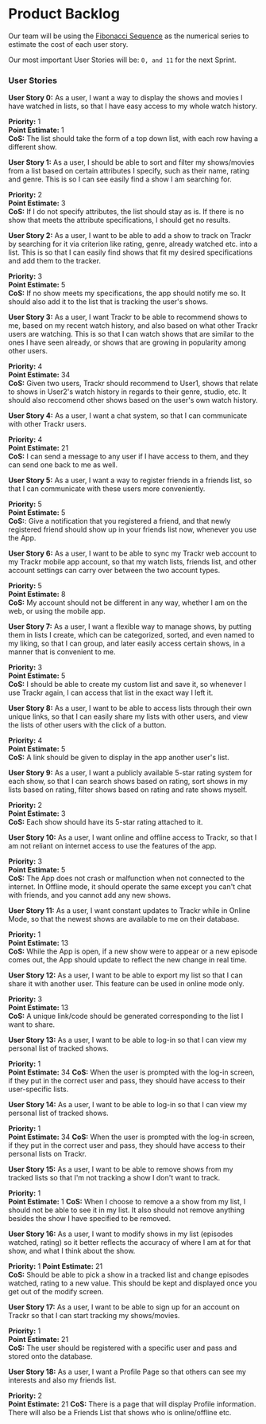 # Product Backlog

Our team will be using the [Fibonacci Sequence](http://mathworld.wolfram.com/FibonacciNumber.html) as the numerical series to estimate the cost of each user story.

Our most important User Stories will be: `0, and 11` for the next Sprint.

### User Stories
**User Story 0:** As a user, I want a way to display the shows and movies I have watched in lists, so that I have easy access to my whole watch history.

**Priority:** 1  
**Point Estimate:** 1  
**CoS:** The list should take the form of a top down list, with each row having a different show.

**User Story 1:** As a user, I should be able to sort and filter my shows/movies from a list based on certain attributes I specify, such as their name, rating and genre. This is so I can see easily find a show I am searching for.

**Priority:** 2  
**Point Estimate:** 3  
**CoS:** If I do not specify attributes, the list should stay as is. If there is no show that meets the attribute specifications, I should get no results.

**User Story 2:** As a user, I want to be able to add a show to track on Trackr by searching for it via criterion like rating, genre, already watched etc. into a list. This is so that I can easily find shows that fit my desired specifications and add them to the tracker.

**Priority:** 3  
**Point Estimate:** 5  
**CoS:** If no show meets my specifications, the app should notify me so. It should also add it to the list that is tracking the user's shows.

**User Story 3:** As a user, I want Trackr to be able to recommend shows to me, based on my recent watch history, and also based on what other Trackr users are watching. This is so that I can watch shows that are similar to the ones I have seen already, or shows that are growing in popularity among other users.

**Priority:** 4  
**Point Estimate:** 34  
**CoS:** Given two users, Trackr should recommend to User1, shows that relate to shows in User2's watch history in regards to their genre, studio, etc. It should also reccomend other shows based on the user's own watch history.

**User Story 4:** As a user, I want a chat system, so that I can communicate with other Trackr users.

**Priority:** 4  
**Point Estimate:** 21  
**CoS:** I can send a message to any user if I have access to them, and they can send one back to me as well.

**User Story 5:** As a user, I want a way to register friends in a friends list, so that I can communicate with these users more conveniently.

**Priority:** 5  
**Point Estimate:** 5  
**CoS:**: Give a notification that you registered a friend, and that newly registered friend should show up in your friends list now, whenever you use the App.

**User Story 6:** As a user, I want to be able to sync my Trackr web account to my Trackr mobile app account, so that my watch lists, friends list, and other account settings can carry over between the two account types.

**Priority:** 5  
**Point Estimate:** 8  
**CoS:** My account should not be different in any way, whether I am on the web, or using the mobile app.

**User Story 7:** As a user, I want a flexible way to manage shows, by putting them in lists I create, which can be categorized, sorted, and even named to my liking, so that I can group, and later easily access certain shows, in a manner that is convenient to me.

**Priority:** 3  
**Point Estimate:** 5  
**CoS:** I should be able to create my custom list and save it, so whenever I use Trackr again, I can access that list in the exact way I left it.

**User Story 8:** As a user, I want to be able to access lists through their own unique links, so that I can easily share my lists with other users, and view the lists of other users with the click of a button.

**Priority:** 4  
**Point Estimate:** 5  
**CoS:** A link should be given to display in the app another user's list. 

**User Story 9:** As a user, I want a publicly available 5-star rating system for each show, so that I can search shows based on rating, sort shows in my lists based on rating, filter shows based on rating and rate shows myself.

**Priority:** 2  
**Point Estimate:** 3  
**CoS:** Each show should have its 5-star rating attached to it.

**User Story 10:** As a user, I want online and offline access to Trackr, so that I am not reliant on internet access to use the features of the app.

**Priority:** 3  
**Point Estimate:** 5  
**CoS:** The App does not crash or malfunction when not connected to the internet. In Offline mode, it should operate the same except you can't chat with friends, and you cannot add any new shows.

**User Story 11:** As a user, I want constant updates to Trackr while in Online Mode, so that the newest shows are available to me on their database.

**Priority:** 1  
**Point Estimate:** 13  
**CoS:** While the App is open, if a new show were to appear or a new episode comes out, the App should update to reflect the new change in real time.

**User Story 12:** As a user, I want to be able to export my list so that I can share it with another user.  This feature can be used in online mode only.

**Priority:** 3  
**Point Estimate:** 13  
**CoS:** A unique link/code should be generated corresponding to the list I want to share.

**User Story 13:** As a user, I want to be able to log-in so that I can view my personal list of tracked shows.  

**Priority:** 1  
**Point Estimate:** 34
**CoS:** When the user is prompted with the log-in screen, if they put in the correct user and pass, they should have access to their user-specific lists.

**User Story 14:** As a user, I want to be able to log-in so that I can view my personal list of tracked shows.  

**Priority:** 1  
**Point Estimate:** 34
**CoS:** When the user is prompted with the log-in screen, if they put in the correct user and pass, they should have access to their personal lists on Trackr.  

**User Story 15:** As a user, I want to be able to remove shows from my tracked lists so that I'm not tracking a show I don't want to track.

**Priority:** 1  
**Point Estimate:** 1
**CoS:** When I choose to remove a a show from my list, I should not be able to see it in my list. It also should not remove anything besides the show I have specified to be removed.

**User Story 16:** As a user, I want to modify shows in my list (episodes watched, rating) so it better reflects the accuracy of where I am at for that show, and what I think about the show.  

**Priority:** 1
**Point Estimate:** 21  
**CoS:** Should be able to pick a show in a tracked list and change episodes watched, rating to a new value. This should be kept and displayed once you get out of the modify screen.

**User Story 17:** As a user, I want to be able to sign up for an account on Trackr so that I can start tracking my shows/movies.

**Priority:** 1  
**Point Estimate:** 21  
**CoS:** The user should be registered with a specific user and pass and stored onto the database.

**User Story 18:** As a user, I want a Profile Page so that others can see my interests and also my friends list.

**Priority:** 2  
**Point Estimate:** 21
**CoS:** There is a page that will display Profile information. There will also be a Friends List that shows who is online/offline etc.
